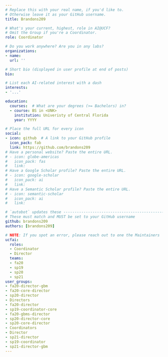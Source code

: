```yaml
---
# Replace this with your real name, if you'd like to.
# Otherwise leave it as your GitHub username.
title: Brandons209

# What's your current, highest, role in AI@UCF?
# Omit the Group if you're a Coordinator.
role: Coordinator

# Do you work anywhere? Are you in any labs?
organizations:
- name:
  url: ''

# Short bio (displayed in user profile at end of posts)
bio:

# List each AI-related interest with a dash
interests:
- '...'

education:
  courses:  # What are your degrees (>= Bachelors) in?
  - course: BS in <UNK>
    institution: Univeristy of Central Florida
    year: YYYY

# Place the full URL for every icon
social:
- icon: github  # A link to your GitHub profile
  icon_pack: fab
  link: https://github.com/brandons209
# Have a personal website? Paste the entire URL.
# - icon: globe-americas
#   icon_pack: fas
#   link:
# Have a Google Scholar profile? Paste the entire URL.
# - icon: google-scholar
#   icon_pack: ai
#   link:
# Have a Semantic Scholar profile? Paste the entire URL.
# - icon: semantic-scholar
#   icon_pack: ai
#   link:

# `autobot` updates these ----------------------------------------------------
# These must match and MUST be set to your GitHub username
github: brandons209
authors: [brandons209]

# NOTE: If you spot an error, please reach out to one the Maintainers
ucfai:
  roles:
  - Coordinator
  - Director
  teams:
  - fa20
  - sp19
  - sp20
  - sp21
user_groups:
- fa20-director-gbm
- fa20-core-director
- sp20-director
- Directors
- fa20-director
- sp19-coordinator-core
- fa20-gbms-director
- sp20-director-core
- sp20-core-director
- Coordinators
- Director
- sp21-director
- sp19-coordinator
- sp21-director-gbm
---
```


